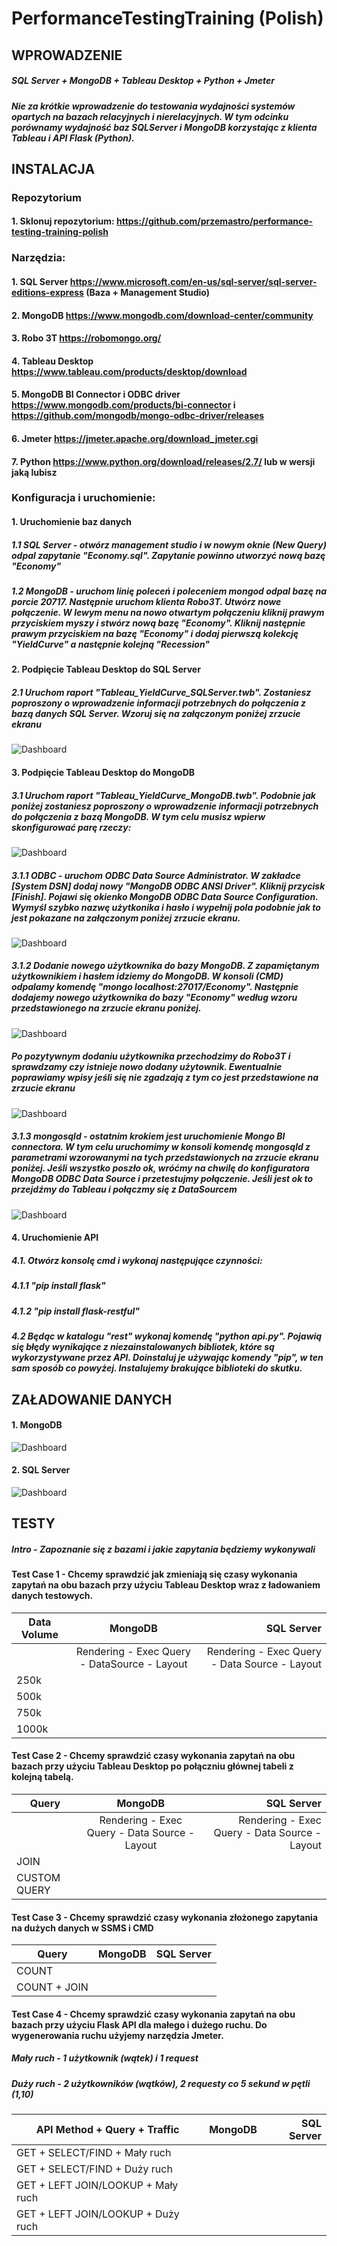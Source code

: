 # PerformanceTestingTraining (Polish)

## WPROWADZENIE
##### SQL Server + MongoDB + Tableau Desktop + Python + Jmeter

##### Nie za krótkie wprowadzenie do testowania wydajności systemów opartych na bazach relacyjnych i nierelacyjnych. W tym odcinku porównamy wydajność baz SQLServer i MongoDB korzystając z klienta Tableau i API Flask (Python).

## INSTALACJA
### Repozytorium
#### 1. Sklonuj repozytorium: https://github.com/przemastro/performance-testing-training-polish
### Narzędzia:
#### 1. SQL Server https://www.microsoft.com/en-us/sql-server/sql-server-editions-express (Baza + Management Studio)
#### 2. MongoDB https://www.mongodb.com/download-center/community
#### 3. Robo 3T https://robomongo.org/
#### 4. Tableau Desktop https://www.tableau.com/products/desktop/download
#### 5. MongoDB BI Connector i ODBC driver https://www.mongodb.com/products/bi-connector i https://github.com/mongodb/mongo-odbc-driver/releases
#### 6. Jmeter https://jmeter.apache.org/download_jmeter.cgi
#### 7. Python https://www.python.org/download/releases/2.7/ lub w wersji jaką lubisz

### Konfiguracja i uruchomienie:
#### 1. Uruchomienie baz danych

##### 1.1 SQL Server - otwórz management studio i w nowym oknie (New Query) odpal zapytanie "Economy.sql". Zapytanie powinno utworzyć nową bazę "Economy"

##### 1.2 MongoDB - uruchom linię poleceń i poleceniem mongod odpal bazę na porcie 20717. Następnie uruchom klienta Robo3T. Utwórz nowe połączenie. W lewym menu na nowo otwartym połączeniu kliknij prawym przyciskiem myszy i stwórz nową bazę "Economy". Kliknij następnie prawym przyciskiem na bazę "Economy" i dodaj pierwszą kolekcję "YieldCurve" a następnie kolejną "Recession"

#### 2. Podpięcie Tableau Desktop do SQL Server 

##### 2.1 Uruchom raport "Tableau_YieldCurve_SQLServer.twb". Zostaniesz poproszony o wprowadzenie informacji potrzebnych do połączenia z bazą danych SQL Server. Wzoruj się na załączonym poniżej zrzucie ekranu

![Dashboard](https://github.com/przemastro/performance-testing-training-polish/blob/master/TableauSQLServer.PNG)

#### 3. Podpięcie Tableau Desktop do MongoDB

##### 3.1 Uruchom raport "Tableau_YieldCurve_MongoDB.twb". Podobnie jak poniżej zostaniesz poproszony o wprowadzenie informacji potrzebnych do połączenia z bazą MongoDB. W tym celu musisz wpierw skonfigurować parę rzeczy:

![Dashboard](https://github.com/przemastro/performance-testing-training-polish/blob/master/TableauMongoDB.PNG)

##### 3.1.1 ODBC - uruchom ODBC Data Source Administrator. W zakładce [System DSN] dodaj nowy "MongoDB ODBC ANSI Driver". Kliknij przycisk [Finish]. Pojawi się okienko MongoDB ODBC Data Source Configuration. Wymyśl szybko nazwę użytkonika i hasło i wypełnij pola podobnie jak to jest pokazane na załączonym poniżej zrzucie ekranu.

![Dashboard](https://github.com/przemastro/performance-testing-training-polish/blob/master/ODBC.PNG)

##### 3.1.2 Dodanie nowego użytkownika do bazy MongoDB. Z zapamiętanym użytkownikiem i hasłem idziemy do MongoDB. W konsoli (CMD) odpalamy komendę "mongo localhost:27017/Economy". Następnie dodajemy nowego użytkownika do bazy "Economy" według wzoru przedstawionego na zrzucie ekranu poniżej. 

![Dashboard](https://github.com/przemastro/performance-testing-training-polish/blob/master/MongoConsole_AddUser.PNG)

##### Po pozytywnym dodaniu użytkownika przechodzimy do Robo3T i sprawdzamy czy istnieje nowo dodany użytownik. Ewentualnie poprawiamy wpisy jeśli się nie zgadzają z tym co jest przedstawione na zrzucie ekranu

![Dashboard](https://github.com/przemastro/performance-testing-training-polish/blob/master/robo3T_user.PNG)

##### 3.1.3 mongosqld - ostatnim krokiem jest uruchomienie Mongo BI connectora. W tym celu uruchomimy w konsoli komendę mongosqld z parametrami wzorowanymi na tych przedstawionych na zrzucie ekranu poniżej. Jeśli wszystko poszło ok, wróćmy na chwilę do konfiguratora MongoDB ODBC Data Source i przetestujmy połączenie. Jeśli jest ok to przejdźmy do Tableau i połączmy się z DataSourcem 

![Dashboard](https://github.com/przemastro/performance-testing-training-polish/blob/master/mongosqld.PNG)

#### 4. Uruchomienie API

##### 4.1. Otwórz konsolę cmd i wykonaj następujące czynności:

##### 4.1.1	"pip install flask"

##### 4.1.2 "pip install flask-restful"

##### 4.2 Będąc w katalogu "rest" wykonaj komendę "python api.py". Pojawią się błędy wynikające z niezainstalowanych bibliotek, które są wykorzystywane przez API. Doinstaluj je używając komendy "pip", w ten sam sposób co powyżej. Instalujemy brakujące biblioteki do skutku.


## ZAŁADOWANIE DANYCH

#### 1. MongoDB

![Dashboard](https://github.com/przemastro/performance-testing-training-polish/blob/master/MongoConsole_ImportData.PNG)

#### 2. SQL Server

![Dashboard](https://github.com/przemastro/performance-testing-training-polish/blob/master/SQLServer_Wizard.PNG)


## TESTY

##### Intro - Zapoznanie się z bazami i jakie zapytania będziemy wykonywali


#### Test Case 1 - Chcemy sprawdzić jak zmieniają się czasy wykonania zapytań na obu bazach przy użyciu Tableau Desktop wraz z ładowaniem danych testowych.

| Data Volume        | MongoDB           | SQL Server  |
| ------------- |:-------------:| -----:|
|                    | Rendering - Exec Query - DataSource - Layout | Rendering - Exec Query - Data Source - Layout |
|  250k              | |  |
|  500k              | |  |
|  750k              | |  |
|  1000k             | |  |


#### Test Case 2 - Chcemy sprawdzić czasy wykonania zapytań na obu bazach przy użyciu Tableau Desktop po połączniu głównej tabeli z kolejną tabelą.

| Query             | MongoDB           | SQL Server  |
| ------------- |:-------------:| -----:|
|                 | Rendering - Exec Query - Data Source - Layout | Rendering - Exec Query - Data Source - Layout |
|  JOIN           | |  |
|  CUSTOM QUERY   | |  |


#### Test Case 3 - Chcemy sprawdzić czasy wykonania złożonego zapytania na dużych danych w SSMS i CMD

| Query    | MongoDB           | SQL Server  |
| ------------- |:-------------:| -----:|
|  COUNT   |  | |
|  COUNT + JOIN   |  | |


#### Test Case 4 - Chcemy sprawdzić czasy wykonania zapytań na obu bazach przy użyciu Flask API dla małego i dużego ruchu. Do wygenerowania ruchu użyjemy narzędzia Jmeter. 

##### Mały ruch - 1 użytkownik (wątek) i 1 request
##### Duży ruch - 2 użytkowników (wątków), 2 requesty co 5 sekund w pętli (1,10)

| API Method + Query + Traffic        | MongoDB           | SQL Server  |
| ------------- |:-------------:| -----:|
|  GET + SELECT/FIND + Mały ruch            | |  |
|  GET + SELECT/FIND + Duży ruch            | |  |
|  GET + LEFT JOIN/LOOKUP + Mały ruch       | |  |
|  GET + LEFT JOIN/LOOKUP + Duży ruch       | |  |
